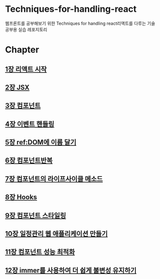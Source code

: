 # Techniques-for-handling-react
 웹프론트를 공부해보기 위한 Techniques for handling react리액트를 다루는 기술 공부용 실습 레포지토리 



# Chapter



## [1장 리액트 시작](https://github.com/saechimdaeki/Techniques-for-handling-react/tree/main/chap01)

## [2장 JSX](https://github.com/saechimdaeki/Techniques-for-handling-react/tree/main/chap02)

## [3장 컴포넌트](https://github.com/saechimdaeki/Techniques-for-handling-react/tree/main/chap03)

## [4장 이벤트 핸들링](https://github.com/saechimdaeki/Techniques-for-handling-react/tree/main/chap04)

## [5장 ref:DOM에 이름 달기](https://github.com/saechimdaeki/Techniques-for-handling-react/tree/main/chap05)

## [6장 컴포넌트반복](https://github.com/saechimdaeki/Techniques-for-handling-react/tree/main/chap06)

## [7장 컴포넌트의 라이프사이클 메소드](https://github.com/saechimdaeki/Techniques-for-handling-react/tree/main/chap07)

## [8장 Hooks](https://github.com/saechimdaeki/Techniques-for-handling-react/tree/main/chap08)

## [9장 컴포넌트 스타일링](https://github.com/saechimdaeki/Techniques-for-handling-react/tree/main/chap09)

## [10장 일정관리 웹 애플리케이션 만들기](https://github.com/saechimdaeki/Techniques-for-handling-react/tree/main/chap10)

## [11장 컴포넌트 성능 최적화](https://github.com/saechimdaeki/Techniques-for-handling-react/tree/main/chap11)

## [12장 immer를 사용하여 더 쉽게 불변성 유지하기](https://github.com/saechimdaeki/Techniques-for-handling-react/tree/main/chap12)

 

